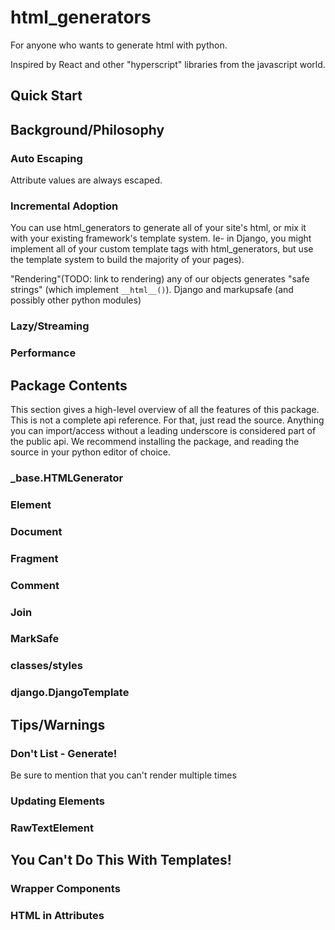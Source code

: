 # html_generators

For anyone who wants to generate html with python.

Inspired by React and other "hyperscript" libraries from the javascript world.

## Quick Start

## Background/Philosophy

### Auto Escaping
Attribute values are always escaped. 

### Incremental Adoption
You can use html_generators to generate all of your site's html, or mix it with your existing framework's template system. Ie- in Django, you might implement all of your custom template tags with html_generators, but use the template system to build the majority of your pages).

"Rendering"(TODO: link to rendering) any of our objects generates "safe strings" (which implement `__html__()`). Django and markupsafe (and possibly other python modules)  

### Lazy/Streaming
### Performance

## Package Contents
This section gives a high-level overview of all the features of this package. This is not a complete api reference. For that, just read the source. Anything you can import/access without a leading underscore is considered part of the public api. We recommend installing the package, and reading the source in your python editor of choice.

### \_base.HTMLGenerator
### Element
### Document
### Fragment
### Comment
### Join
### MarkSafe
### classes/styles
### django.DjangoTemplate

## Tips/Warnings
### Don't List - Generate!
Be sure to mention that you can't render multiple times
### Updating Elements <a name="updating_elements"></a>
### RawTextElement <a name="raw_text_elements"></a>

## You Can't Do This With Templates!
### Wrapper Components
### HTML in Attributes
